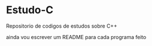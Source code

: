 # Estudo-C
 
Repositorio de codigos de estudos sobre C++

ainda vou escrever um README para cada programa feito